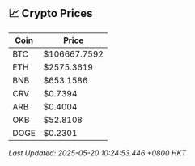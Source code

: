 ## 📈 Crypto Prices

| Coin | Price |
| ---- | ----- |
| BTC | $106667.7592 |
| ETH | $2575.3619 |
| BNB | $653.1586 |
| CRV | $0.7394 |
| ARB | $0.4004 |
| OKB | $52.8108 |
| DOGE | $0.2301 |

_Last Updated: 2025-05-20 10:24:53.446 +0800 HKT_
